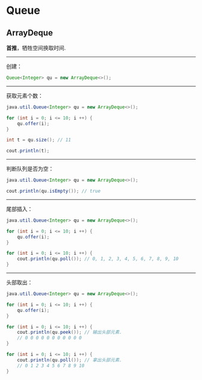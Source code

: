 # Queue

## ArrayDeque

**首推**，牺牲空间换取时间.

---

创建：

```java
Queue<Integer> qu = new ArrayDeque<>();
```

---

获取元素个数：

```java
java.util.Queue<Integer> qu = new ArrayDeque<>();

for (int i = 0; i <= 10; i ++) {
    qu.offer(i);
}

int t = qu.size(); // 11

cout.println(t);
```

---

判断队列是否为空：

```java
java.util.Queue<Integer> qu = new ArrayDeque<>();

cout.println(qu.isEmpty()); // true
```

---

尾部插入：

```java
java.util.Queue<Integer> qu = new ArrayDeque<>();

for (int i = 0; i <= 10; i ++) {
    qu.offer(i);
}

for (int i = 0; i <= 10; i ++) {
    cout.println(qu.poll()); // 0, 1, 2, 3, 4, 5, 6, 7, 8, 9, 10
}
```

---

头部取出：

```java
java.util.Queue<Integer> qu = new ArrayDeque<>();

for (int i = 0; i <= 10; i ++) {
    qu.offer(i);
}

for (int i = 0; i <= 10; i ++) {
    cout.println(qu.peek()); // 输出头部元素.
    // 0 0 0 0 0 0 0 0 0 0 0 
}

for (int i = 0; i <= 10; i ++) {
    cout.println(qu.poll()); // 拿出头部元素.
    // 0 1 2 3 4 5 6 7 8 9 10
}
```